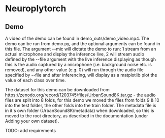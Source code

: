 # Neuroplytorch


## Demo

A video of the demo can be found in demo_outs/demo_video.mp4. The demo can be run from demo.py, and the optional arguments can be found in this file. The argument --mic will dictate the demo to run: 1 stream from an actual microphone and display the inference live, 2 will stream audio defined by the --file argument with the live inference displaying as though this is the audio captured by a microphone (i.e. background noise etc. is removed), and any other value (e.g. 0) will run through the audio file specified by --file and after inferencing, will display as a matplotlib plot the value of each class over time.

The dataset for this demo can be downloaded from https://zenodo.org/record/1203745/files/UrbanSound8K.tar.gz - the audio files are split into 8 folds, for this demo we moved the files from folds 9 & 10 into the test folder, the other folds into the train folder. The metadata file is in it's own folder (UrbanSound8K/metadata) when downloaded, so this is moved to the root directory, as described in the documentation (under Adding your own dataset).

TODO: add requirements